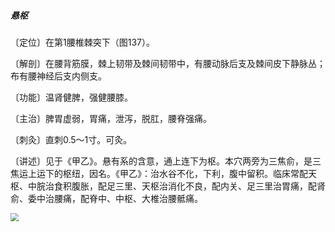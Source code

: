 ##### 悬枢

〔定位〕在第1腰椎棘突下（图137）。

〔解剖〕在腰背筋膜，棘上韧带及棘间韧带中，有腰动脉后支及棘间皮下静脉丛；布有腰神经后支内侧支。

〔功能〕温肾健脾，强健腰膝。

〔主治〕脾胃虚弱，胃痛，泄泻，脱肛，腰脊强痛。

〔刺灸〕直刺0.5～1寸。可灸。

〔讲述〕见于《甲乙》。悬有系的含意，通上连下为枢。本穴两旁为三焦俞，是三焦运上运下的枢纽，因名。《甲乙》：治水谷不化，下利，腹中留积。临床常配天枢、中脘治食积腹胀，配足三里、天枢治消化不良，配内关、足三里治胃痛，配肾俞、委中治腰痛，配脊中、中枢、大椎治腰骶痛。

<img src="img/图137.jpg" style="zoom:80%;" />
